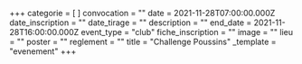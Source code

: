 +++
categorie = [ ]
convocation = ""
date = 2021-11-28T07:00:00.000Z
date_inscription = ""
date_tirage = ""
description = ""
end_date = 2021-11-28T16:00:00.000Z
event_type = "club"
fiche_inscription = ""
image = ""
lieu = ""
poster = ""
reglement = ""
title = "Challenge Poussins"
_template = "evenement"
+++

